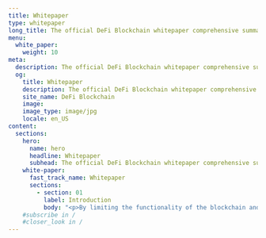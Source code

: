 ```yaml
---
title: Whitepaper
type: whitepaper
long_title: The official DeFi Blockchain whitepaper comprehensive summary.
menu:
  white_paper:
    weight: 10
meta:
  description: The official DeFi Blockchain whitepaper comprehensive summary.
  og:
    title: Whitepaper
    description: The official DeFi Blockchain whitepaper comprehensive summary.
    site_name: DeFi Blockchain
    image: 
    image_type: image/jpg
    locale: en_US
content:
  sections:
    hero:
      name: hero
      headline: Whitepaper
      subhead: The official DeFi Blockchain whitepaper comprehensive summary.
    white-paper:
      fast_track_name: Whitepaper
      sections:
        - section: 01
          label: Introduction
          body: "<p>By limiting the functionality of the blockchain and dedicating it specifically to decentralized finance, DeFi Blockchain provides high transaction throughput, reduced risk of errors, and intelligent feature development specifically for the fulfillment of Satoshi’s original intent: To create a reliable alternative form of financial services built on top of Bitcoin.</p><p>Bitcoin, as described in the original Satoshi whitepaper, is designed as a form of digital cash, as a store and exchange of value. The evolution to Ethereum and smart contracts has allowed for tremendous new functionalities to be built on top of the blockchain, yet this development has come at a cost. The concept of one global operating system for everything has created a system that requires a complex code base for smart contracts, slow throughput and difficulty around the governance of the system.</p><p>The DeFi blockchain approaches decentralized finance as a specific and critical segment of the blockchain community. DeFi is a dedicated blockchain that is optimized specifically for DeFi applications. The DeFi blockchain is intentionally non Turing-Complete and does not support any function, other than= those needed for Decentralized Finance, resulting in a blockchain that provides higher throughput and better functionality specifically for dApps related to finance.</p>"
    #subscribe in /
    #closer_look in /
---
```

